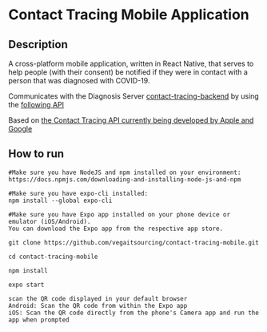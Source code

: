 # Contact Tracing Mobile Application

## Description

A cross-platform mobile application, written in React Native, that serves to help people (with their consent) be notified if they were in contact with a person that was diagnosed with COVID-19.

Communicates with the Diagnosis Server [contact-tracing-backend](https://github.com/vegaitsourcing/contact-tracing-backend) by using the [following API](https://github.com/vegaitsourcing/contact-tracing-backend/wiki/API-Documentation)

Based on [the Contact Tracing API currently being developed by Apple and Google](https://www.blog.google/inside-google/company-announcements/apple-and-google-partner-covid-19-contact-tracing-technology/)

## How to run

    #Make sure you have NodeJS and npm installed on your environment:
    https://docs.npmjs.com/downloading-and-installing-node-js-and-npm
    
    #Make sure you have expo-cli installed: 
    npm install --global expo-cli
    
    #Make sure you have Expo app installed on your phone device or emulator (iOS/Android). 
    You can download the Expo app from the respective app store.
    
    git clone https://github.com/vegaitsourcing/contact-tracing-mobile.git

    cd contact-tracing-mobile
    
    npm install
    
    expo start
    
    scan the QR code displayed in your default browser 
    Android: Scan the QR code from within the Expo app
    iOS: Scan the QR code directly from the phone's Camera app and run the app when prompted 
    
    
